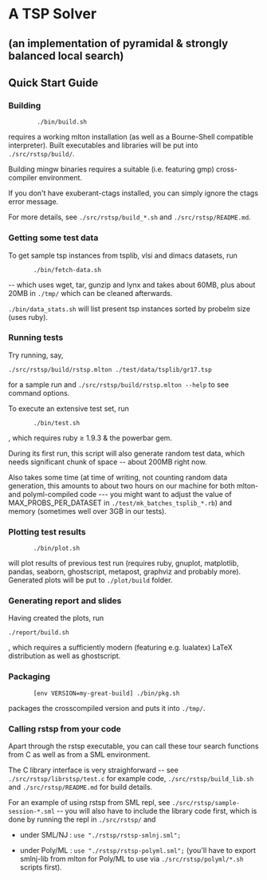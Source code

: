 
#                        A TSP Solver

##   (an implementation of pyramidal & strongly balanced local search)

##                     Quick Start Guide

### Building


   ```
           ./bin/build.sh
   ```
   requires a working mlton installation (as well as a Bourne-Shell compatible interpreter).
   Built executables and libraries will be put into `./src/rstsp/build/`.

   Building mingw binaries requires a suitable (i.e. featuring gmp)
   cross-compiler environment.

   If you don't have exuberant-ctags installed,
   you can simply ignore the ctags error message.

   For more details, see `./src/rstsp/build_*.sh` and `./src/rstsp/README.md`.

### Getting some test data

   To get sample tsp instances from tsplib, vlsi and dimacs datasets, run

   ```
          ./bin/fetch-data.sh
   ```
   -- which uses wget, tar, gunzip and lynx and takes about 60MB,
   plus about 20MB in `./tmp/` which can be cleaned afterwards.

   `./bin/data_stats.sh` will list present tsp instances sorted by
   probelm size (uses ruby).

### Running tests

   Try running, say,
   ```
   ./src/rstsp/build/rstsp.mlton ./test/data/tsplib/gr17.tsp
   ```
   for a sample run and `./src/rstsp/build/rstsp.mlton --help`
   to see command options.

   To execute an extensive test set, run

   ```
          ./bin/test.sh
   ```
   , which requires ruby ≥ 1.9.3 & the powerbar gem.

   During its first run, this script will also generate random test data,
   which needs significant chunk of space -- about 200MB right now.

   Also takes some time (at time of writing, not counting random data generation,
   this amounts to about two hours on our machine for both mlton- and polyml-compiled code ---
   you might want to adjust the value of MAX_PROBS_PER_DATASET in `./test/mk_batches_tsplib_*.rb`)
   and memory (sometimes well over 3GB in our tests).

### Plotting test results


   ```
          ./bin/plot.sh
   ```
   will plot results of previous test run
   (requires ruby, gnuplot, matplotlib, pandas, seaborn, ghostscript, metapost, graphviz and probably more).
   Generated plots will be put to `./plot/build` folder.

### Generating report and slides

   Having created the plots, run
   ```
   ./report/build.sh
   ```
   , which requires a sufficiently modern (featuring e.g. lualatex)
   LaTeX distribution as well as ghostscript.

### Packaging


   ```
          [env VERSION=my-great-build] ./bin/pkg.sh
   ```
   packages the crosscompiled version and puts it into `./tmp/`.

### Calling rstsp from your code

   Apart through the rstsp executable, you can call these tour search functions
   from C as well as from a SML environment.

   The C library interface is very straighforward -- see `./src/rstsp/librstsp/test.c`
   for example code, `./src/rstsp/build_lib.sh` and `./src/rstsp/README.md`
   for build details.

   For an example of using rstsp from SML repl,
   see `./src/rstsp/sample-session-*.sml` -- you will also have to include
   the library code first, which is done by running the repl in `./src/rstsp/` and

   - under SML/NJ  : `use "./rstsp/rstsp-smlnj.sml";`

   - under Poly/ML : `use "./rstsp/rstsp-polyml.sml";`
     (you'll have to export smlnj-lib from mlton for Poly/ML
     to use via `./src/rstsp/polyml/*.sh` scripts first).

